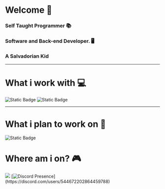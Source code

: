 # Welcome 🦝
### Self Taught Programmer 📚   
### Software and Back-end Developer. 🖥️  
### A Salvadorian Kid

-----
# What i work with 💻
![Static Badge](https://img.shields.io/badge/Node.js-green?style=flat-square&logo=Node.js&logoColor=white&labelColor=%235FA04E&color=black)
![Static Badge](https://img.shields.io/badge/Python-blue?style=flat-square&logo=Python&logoColor=white&labelColor=%233776AB&color=black)

-----
# What i plan to work on 📖
![Static Badge](https://img.shields.io/badge/C%2B%2B-blue?style=flat-square&logo=C%2B%2B&logoColor=white&labelColor=%2300599C&color=black)

# Where am i on? 🎮
<a href="https://www.torn.com/3203284" ><img src="https://www.torn.com/sigs/3_3203284.png" /></a>
[![Discord Presence](https://lanyard.cnrad.dev/api/544672202864459788?showDisplayName=true&theme=light&idleMessage=:MONKAS:)](https://discord.com/users/544672202864459788)
